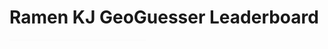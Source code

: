 <html>
<head>
  <title>GeoGuessr Leaderboard</title>
  <style>
    table {
        border-collapse: collapse;
        width: 100%;
        }
        th, td {
            padding: 8px;
            text-align: left;
            border-bottom: 1px solid #ddd;
        }
        th {
            background-color: #f2f2f2;
            cursor: pointer;
            transition: background-color 0.3s ease;
        }
        tr:hover {
            background-color: #f5f5f5;
        }
        @keyframes slideIn {
            0% {
                opacity: 0;
                transform: translateX(-50px);
            }
            100% {
                opacity: 1;
                transform: translateX(0);
            }
        }
        @keyframes fadeIn {
            0% {
                opacity: 0;
            }
            100% {
                opacity: 1;
            }
        }
        th, td {
            animation: slideIn 0.5s ease;
        }
        table {
            animation: fadeIn 1s ease;
        }
  </style>

  <script>
    function sortTable(n) {
      var table, rows, switching, i, x, y, shouldSwitch, dir, switchcount = 0;
      table = document.getElementById("leaderboardTable");
      switching = true;
      dir = "asc";
      while (switching) {
        switching = false;
        rows = table.rows;
        for (i = 1; i < (rows.length - 1); i++) {
          shouldSwitch = false;
          x = rows[i].getElementsByTagName("TD")[n];
          y = rows[i + 1].getElementsByTagName("TD")[n];
          if (dir === "asc") {
            if (x.innerHTML.toLowerCase() > y.innerHTML.toLowerCase()) {
              shouldSwitch = true;
              break;
            }
          } else if (dir === "desc") {
            if (x.innerHTML.toLowerCase() < y.innerHTML.toLowerCase()) {
              shouldSwitch = true;
              break;
            }
          }
        }
        if (shouldSwitch) {
          rows[i].parentNode.insertBefore(rows[i + 1], rows[i]);
          switching = true;
          switchcount++;
        } else {
          if (switchcount === 0 && dir === "asc") {
            dir = "desc";
            switching = true;
          }
        }
      }
    }
  </script>
</head>
<body>
  <h1>Ramen KJ GeoGuesser Leaderboard</h1>
  
  <table id="leaderboardTable">
    <tr>
      <th onclick="sortTable(0)">Username</th>
      <th onclick="sortTable(1)">Score</th>
      <th onclick="sortTable(2)">Time</th>
    </tr>
    <tr>
      <td>Ryan</td>
      <td>1000</td>
      <td>00:45</td>
    </tr>
    <tr>
      <td>Aniket</td>
      <td>800</td>
      <td>01:15</td>
    </tr>
    <tr>
      <td>Max</td>
      <td>650</td>
      <td>00:55</td>
    </tr>
    <tr>
      <td>Evan</td>
      <td>500</td>
      <td>01:21</td>
    </tr>
    <tr>
      <td>Nathan</td>
      <td>650</td>
      <td>00:47</td>
    </tr>
    <tr>
      <td>Kalani</td>
      <td>0</td>
      <td>10:32</td>
    </tr>
    <tr>
      <td>Jaden</td>
      <td>1100</td>
      <td>00:31</td>
    </tr>
  </table>

</body>
</html>
